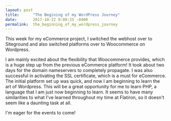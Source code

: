 ```yaml
---
layout: post
title:      "The Begining of my WordPress Journey"
date:       2017-10-22 9:00:25 -0400
permalink:  the_beginning_of_my_wordpress_journey
---
```


This week for my eCommerce project, I switched the webhost over to Siteground and also switched platforms over to Woocommerce on Wordpress.

I am mainly excited about the flexibility that Woocommerce provides, which is a huge step up from the previous eCommerce platform! It took about two days for the domain nameservers to completely propagate. I was also successful in activating the SSL certificate, which is a must for eCommerce. The initial platform set up was quick, and now I am beginning to learn the art of Wordpress. This will be a great opportunity for me to learn PHP, a language that I am just now beginning to learn. It seems to have many similarities to what I've learned throughout my time at Flatiron, so it doesn't seem like a daunting task at all.

I'm eager for the events to come!